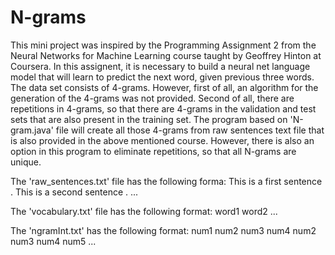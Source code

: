 # N-grams
This mini project was inspired by the Programming Assignment 2
from the Neural Networks for Machine Learning course taught by 
Geoffrey Hinton at Coursera. In this assignent, it is necessary 
to build a neural net language model that will learn to predict 
the next word, given previous three words. The data set consists 
of 4-grams. However, first of all, an algorithm for the generation
of the 4-grams was not provided. Second of all, there are repetitions 
in 4-grams, so that there are 4-grams in the validation and test 
sets that are also present in the training set. The program based 
on 'N-gram.java' file will create all those 4-grams from raw sentences 
text file that is also provided in the above mentioned course. 
However, there is also an option in this program to eliminate 
repetitions, so that all N-grams are unique.

The 'raw_sentences.txt' file has the following forma:
This is a first sentence .
This is a second sentence .
...

The 'vocabulary.txt' file has the following format:
word1
word2
...

The 'ngramInt.txt' has the following format:
num1 num2 num3 num4
num2 num3 num4 num5
...

